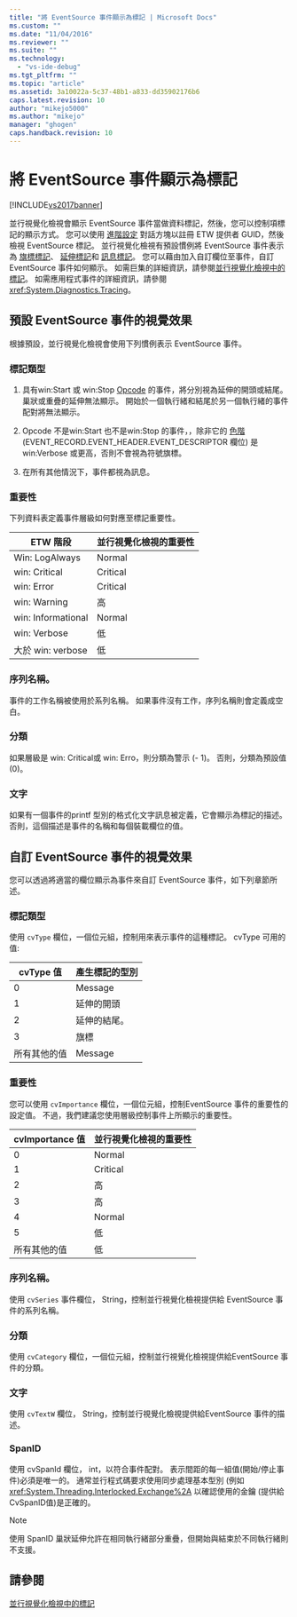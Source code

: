 ```yaml
---
title: "將 EventSource 事件顯示為標記 | Microsoft Docs"
ms.custom: ""
ms.date: "11/04/2016"
ms.reviewer: ""
ms.suite: ""
ms.technology: 
  - "vs-ide-debug"
ms.tgt_pltfrm: ""
ms.topic: "article"
ms.assetid: 3a10022a-5c37-48b1-a833-dd35902176b6
caps.latest.revision: 10
author: "mikejo5000"
ms.author: "mikejo"
manager: "ghogen"
caps.handback.revision: 10
---
```

# 將 EventSource 事件顯示為標記
[!INCLUDE[vs2017banner](../code-quality/includes/vs2017banner.md)]

並行視覺化檢視會顯示 EventSource 事件當做資料標記，然後，您可以控制項標記的顯示方式。  您可以使用 [進階設定](../profiling/advanced-settings-dialog-box-concurrency-visualizer.md) 對話方塊以註冊 ETW 提供者 GUID，然後檢視 EventSource 標記。  並行視覺化檢視有預設慣例將 EventSource 事件表示為 [旗標標記](../profiling/flag-markers.md)、 [延伸標記](../profiling/span-markers.md)和 [訊息標記](../profiling/message-markers.md)。  您可以藉由加入自訂欄位至事件，自訂 EventSource 事件如何顯示。  如需巨集的詳細資訊，請參閱[並行視覺化檢視中的標記](../profiling/concurrency-visualizer-markers.md)。  如需應用程式事件的詳細資訊，請參閱 <xref:System.Diagnostics.Tracing>。  
  
## 預設 EventSource 事件的視覺效果  
 根據預設，並行視覺化檢視會使用下列慣例表示 EventSource 事件。  
  
### 標記類型  
  
1.  具有win:Start 或 win:Stop [Opcode](http://msdn.microsoft.com/zh-tw/d97953df-669b-4c55-b1a8-925022b339b7) 的事件，將分別視為延伸的開頭或結尾。巢狀或重疊的延伸無法顯示。  開始於一個執行緒和結尾於另一個執行緒的事件配對將無法顯示。  
  
2.  Opcode 不是win:Start 也不是win:Stop 的事件，，除非它的 [色階](http://msdn.microsoft.com/zh-tw/dfa4e0a9-4d89-4f50-aef9-1dae0dc11726) \(EVENT\_RECORD.EVENT\_HEADER.EVENT\_DESCRIPTOR 欄位\) 是 win:Verbose 或更高，否則不會視為符號旗標。  
  
3.  在所有其他情況下，事件都視為訊息。  
  
### 重要性  
 下列資料表定義事件層級如何對應至標記重要性。  
  
|ETW 階段|並行視覺化檢視的重要性|  
|------------|-----------------|  
|Win: LogAlways|Normal|  
|win: Critical|Critical|  
|win: Error|Critical|  
|win: Warning|高|  
|win: Informational|Normal|  
|win: Verbose|低|  
|大於 win: verbose|低|  
  
### 序列名稱。  
 事件的工作名稱被使用於系列名稱。  如果事件沒有工作，序列名稱則會定義成空白。  
  
### 分類  
 如果層級是 win: Critical或 win: Erro，則分類為警示 \(\- 1\)。  否則，分類為預設值 \(0\)。  
  
### 文字  
 如果有一個事件的printf 型別的格式化文字訊息被定義，它會顯示為標記的描述。  否則，這個描述是事件的名稱和每個裝載欄位的值。  
  
## 自訂 EventSource 事件的視覺效果  
 您可以透過將適當的欄位顯示為事件來自訂 EventSource 事件，如下列章節所述。  
  
### 標記類型  
 使用 `cvType` 欄位，一個位元組，控制用來表示事件的這種標記。  cvType 可用的值:  
  
|cvType 值|產生標記的型別|  
|--------------|-------------|  
|0|Message|  
|1|延伸的開頭|  
|2|延伸的結尾。|  
|3|旗標|  
|所有其他的值|Message|  
  
### 重要性  
 您可以使用 `cvImportance` 欄位，一個位元組，控制EventSource 事件的重要性的設定值。  不過，我們建議您使用層級控制事件上所顯示的重要性。  
  
|cvImportance 值|並行視覺化檢視的重要性|  
|--------------------|-----------------|  
|0|Normal|  
|1|Critical|  
|2|高|  
|3|高|  
|4|Normal|  
|5|低|  
|所有其他的值|低|  
  
### 序列名稱。  
 使用 `cvSeries` 事件欄位， String，控制並行視覺化檢視提供給 EventSource 事件的系列名稱。  
  
### 分類  
 使用 `cvCategory` 欄位，一個位元組，控制並行視覺化檢視提供給EventSource 事件的分類。  
  
### 文字  
 使用 `cvTextW` 欄位， String，控制並行視覺化檢視提供給EventSource 事件的描述。  
  
### SpanID  
 使用 cvSpanId 欄位， int，以符合事件配對。  表示間距的每一組值\(開始\/停止事件\)必須是唯一的。  通常並行程式碼要求使用同步處理基本型別 \(例如 <xref:System.Threading.Interlocked.Exchange%2A> 以確認使用的金鑰 \(提供給 CvSpanID值\)是正確的。  
  
> [!NOTE]
>  使用 SpanID 巢狀延伸允許在相同執行緒部分重疊，但開始與結束於不同執行緒則不支援。  
  
## 請參閱  
 [並行視覺化檢視中的標記](../profiling/concurrency-visualizer-markers.md)